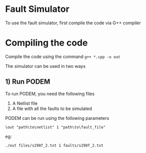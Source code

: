 # Fault Simulator

To use the fault simulator, first compile the code via G++ compiler


# Compiling the code

Compile the code using the command
`g++ *.cpp -o out`

The simulator can be used in two ways

## 1) Run PODEM

To run PODEM, you need the following files

1) A Netlist file
2) A file with all the faults to be simulated

PODEM can be run using the following parameters

`\out "path\to\netlist" 1 "path\to\fault_file"`

eg:

`./out files/s298f_2.txt 1 faults/s298f_2.txt`